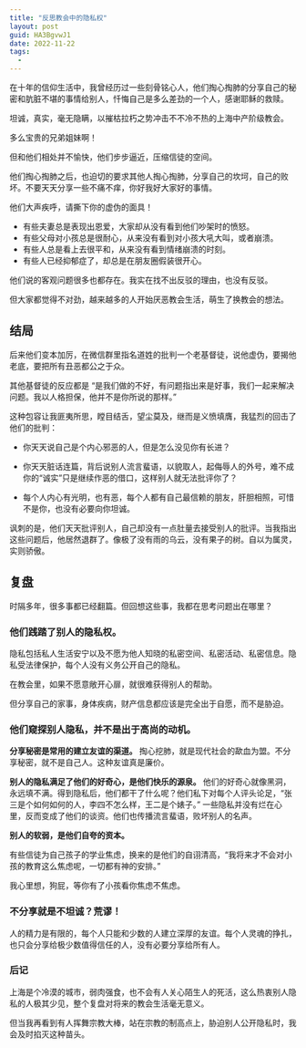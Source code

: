 ```yaml
---
title: "反思教会中的隐私权"
layout: post
guid: HA3BgvwJ1
date: 2022-11-22
tags:
  -
---
```


在十年的信仰生活中，我曾经历过一些刻骨铭心人，他们掏心掏肺的分享自己的秘密和肮脏不堪的事情给别人，忏悔自己是多么差劲的一个人，感谢耶稣的救赎。

坦诚，真实，毫无隐瞒，以摧枯拉朽之势冲击不不冷不热的上海中产阶级教会。

多么宝贵的兄弟姐妹啊！

但和他们相处并不愉快，他们步步逼近，压缩信徒的空间。

他们掏心掏肺之后，也迫切的要求其他人掏心掏肺，分享自己的坎坷，自己的败坏。不要天天分享一些不痛不痒，你好我好大家好的事情。

他们大声疾呼，请撕下你的虚伪的面具！

- 有些夫妻总是表现出恩爱，大家却从没有看到他们吵架时的愤怒。
- 有些父母对小孩总是很耐心，从来没有看到对小孩大吼大叫，或者崩溃。
- 有些人总是看上去很平和，从来没有看到情绪崩溃的时刻。
- 有些人已经抑郁症了，却总是在朋友圈假装很开心。

他们说的客观问题很多也都存在。我实在找不出反驳的理由，也没有反驳。

但大家都觉得不对劲，越来越多的人开始厌恶教会生活，萌生了换教会的想法。

## 结局

后来他们变本加厉，在微信群里指名道姓的批判一个老基督徒，说他虚伪，要揭他老底，要把所有丑恶都公之于众。

其他基督徒的反应都是 “是我们做的不好，有问题指出来是好事，我们一起来解决问题。我以人格担保，他并不是你所说的那样。”

这种包容让我匪夷所思，瞠目结舌，望尘莫及，继而是义愤填膺，我猛烈的回击了他们的批判：

- 你天天说自己是个内心邪恶的人，但是怎么没见你有长进？

- 你天天脏话连篇，背后说别人流言蜚语，以貌取人，起侮辱人的外号，难不成你的“诚实”只是继续作恶的借口，这样别人就无法批评你了？

- 每个人内心有光明，也有恶，每个人都有自己最信赖的朋友，肝胆相照，可惜不是你，也没有必要向你坦诚。

讽刺的是，他们天天批评别人，自己却没有一点肚量去接受别人的批评。当我指出这些问题后，他居然退群了。像极了没有雨的乌云，没有果子的树。自以为属灵，实则骄傲。

## 复盘

时隔多年，很多事都已经翻篇。但回想这些事，我都在思考问题出在哪里？


### 他们践踏了别人的隐私权。

隐私包括私人生活安宁以及不愿为他人知晓的私密空间、私密活动、私密信息。隐私受法律保护，每个人没有义务公开自己的隐私。

在教会里，如果不愿意敞开心扉，就很难获得别人的帮助。

但分享自己的家事，身体疾病，财产信息都应该是完全出于自愿，而不是胁迫。

### 他们窥探别人隐私，并不是出于高尚的动机。

**分享秘密是常用的建立友谊的渠道。** 掏心挖肺，就是现代社会的歃血为盟。不分享秘密，就不是自己人。这种友谊真是廉价。

**别人的隐私满足了他们的好奇心，是他们快乐的源泉。** 他们的好奇心就像黑洞，永远填不满。得到隐私后，他们都干了什么呢？他们私下对每个人评头论足，“张三是个如何如何的人，李四不怎么样，王二是个婊子。” 一些隐私并没有烂在心里，反而变成了他们的谈资。他们也传播流言蜚语，败坏别人的名声。

**别人的软弱，是他们自夸的资本。**

有些信徒为自己孩子的学业焦虑，换来的是他们的自诩清高，“我将来才不会对小孩的教育这么焦虑呢，一切都有神的安排。”

我心里想，狗屁，等你有了小孩看你焦虑不焦虑。


### 不分享就是不坦诚？荒谬！

人的精力是有限的，每个人只能和少数的人建立深厚的友谊。每个人灵魂的挣扎，也只会分享给极少数值得信任的人，没有必要分享给所有人。


### 后记

上海是个冷漠的城市，弱肉强食，也不会有人关心陌生人的死活，这么热衷别人隐私的人极其少见，整个复盘对将来的教会生活毫无意义。

但当我再看到有人挥舞宗教大棒，站在宗教的制高点上，胁迫别人公开隐私时，我会及时掐灭这种苗头。



